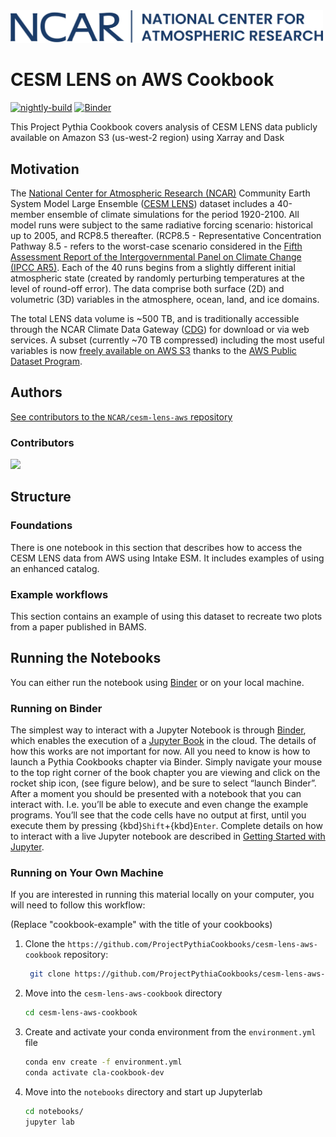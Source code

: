 <img src="notebooks/images/logos/NCAR-contemp-logo-blue.svg" alt="NCAR logo" width="500"/>

# CESM LENS on AWS Cookbook

[![nightly-build](https://github.com/ProjectPythiaCookbooks/cesm-lens-aws-cookbook/actions/workflows/nightly-build.yaml/badge.svg)](https://github.com/ProjectPythiaCookbooks/cesm-lens-aws-cookbook/actions/workflows/nightly-build.yaml)
[![Binder](https://binder-staging.2i2c.cloud/badge_logo.svg)](https://binder-staging.2i2c.cloud/v2/gh/ProjectPythiaCookbooks/cesm-lens-aws-cookbook/main?labpath=notebooks)

This Project Pythia Cookbook covers analysis of CESM LENS data publicly available on Amazon S3 (us-west-2 region) using Xarray and Dask

## Motivation

The [National Center for Atmospheric Research (NCAR)](https://ncar.ucar.edu/) Community Earth System Model Large Ensemble ([CESM LENS](https://www.cesm.ucar.edu/projects/community-projects/LENS/)) dataset includes a 40-member ensemble of climate simulations for the period 1920-2100. All model runs were subject to the same radiative forcing scenario: historical up to 2005, and RCP8.5 thereafter. (RCP8.5 - Representative Concentration Pathway 8.5 - refers to the worst-case scenario considered in the [Fifth Assessment Report of the Intergovernmental Panel on Climate Change (IPCC AR5)](https://www.ipcc.ch/report/ar5/wg1/). Each of the 40 runs begins from a slightly different initial atmospheric state (created by randomly perturbing temperatures at the level of round-off error). The data comprise both surface (2D) and volumetric (3D) variables in the atmosphere, ocean, land, and ice domains.

The total LENS data volume is ~500 TB, and is traditionally accessible through the NCAR Climate Data Gateway ([CDG](https://www.earthsystemgrid.org/dataset/ucar.cgd.ccsm4.CESM_CAM5_BGC_LE.html)) for download or via web services. A subset (currently ~70 TB compressed) including the most useful variables is now [freely available on AWS S3](https://registry.opendata.aws/ncar-cesm-lens/) thanks to the [AWS Public Dataset Program](https://aws.amazon.com/opendata/open-data-sponsorship-program/).

## Authors

[See contributors to the `NCAR/cesm-lens-aws` repository](https://github.com/NCAR/cesm-lens-aws/graphs/contributors)

### Contributors

<a href="https://github.com/ProjectPythiaCookbooks/cesm-lens-aws-cookbook/graphs/contributors">
  <img src="https://contrib.rocks/image?repo=ProjectPythiaCookbooks/cesm-lens-aws-cookbook" />
</a>

## Structure

### Foundations
There is one notebook in this section that describes how to access the CESM LENS data from AWS using Intake ESM. It includes examples of using an enhanced catalog.

### Example workflows
This section contains an example of using this dataset to recreate two plots from a paper published in BAMS.

## Running the Notebooks
You can either run the notebook using [Binder](https://mybinder.org/) or on your local machine.

### Running on Binder

The simplest way to interact with a Jupyter Notebook is through
[Binder](https://mybinder.org/), which enables the execution of a
[Jupyter Book](https://jupyterbook.org) in the cloud. The details of how this works are not
important for now. All you need to know is how to launch a Pythia
Cookbooks chapter via Binder. Simply navigate your mouse to
the top right corner of the book chapter you are viewing and click
on the rocket ship icon, (see figure below), and be sure to select
“launch Binder”. After a moment you should be presented with a
notebook that you can interact with. I.e. you’ll be able to execute
and even change the example programs. You’ll see that the code cells
have no output at first, until you execute them by pressing
{kbd}`Shift`\+{kbd}`Enter`. Complete details on how to interact with
a live Jupyter notebook are described in [Getting Started with
Jupyter](https://foundations.projectpythia.org/foundations/getting-started-jupyter.html).

### Running on Your Own Machine
If you are interested in running this material locally on your computer, you will need to follow this workflow:

(Replace "cookbook-example" with the title of your cookbooks)   

1. Clone the `https://github.com/ProjectPythiaCookbooks/cesm-lens-aws-cookbook` repository:

   ```bash
    git clone https://github.com/ProjectPythiaCookbooks/cesm-lens-aws-cookbook.git
    ```  
1. Move into the `cesm-lens-aws-cookbook` directory
    ```bash
    cd cesm-lens-aws-cookbook
    ```  
1. Create and activate your conda environment from the `environment.yml` file
    ```bash
    conda env create -f environment.yml
    conda activate cla-cookbook-dev
    ```  
1.  Move into the `notebooks` directory and start up Jupyterlab
    ```bash
    cd notebooks/
    jupyter lab
    ```
